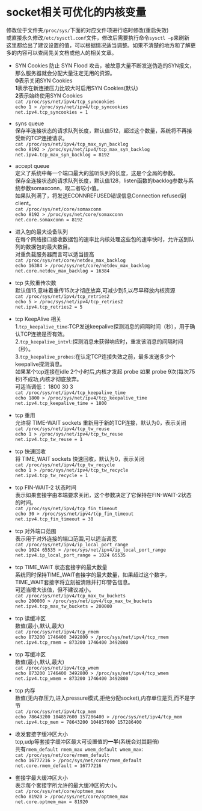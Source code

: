 # socket相关可优化的内核变量
修改位于文件夹`/proc/sys/`下面的对应文件项进行临时修改(重启失效)  
或直接永久修改`/etc/sysctl.conf`文件，修改后需要执行命令`sysctl –p`来刷新  
这里都给出了建议设置的值，可以根据情况适当调整。如果不清楚的地方和了解更多的内容可以查阅先关文档或他人的相关文章。  

* SYN Cookies 
防止 SYN Flood 攻击，被故意大量不断发送伪造的SYN报文，那么服务器就会分配大量注定无用的资源。  
**0**表示关闭SYN Cookies  
**1**表示在新连接压力比较大时启用SYN Cookies(默认)  
**2**表示始终使用SYN Cookies  
`cat /proc/sys/net/ipv4/tcp_syncookies`  
`echo 1 > /proc/sys/net/ipv4/tcp_syncookies`  
`net.ipv4.tcp_syncookies = 1`  

* syns queue  
保存半连接状态的请求队列长度，默认值512，超过这个数量，系统将不再接受新的TCP连接请求。  
`cat /proc/sys/net/ipv4/tcp_max_syn_backlog`  
`echo 8192 > /proc/sys/net/ipv4/tcp_max_syn_backlog`  
`net.ipv4.tcp_max_syn_backlog = 8192`  

* accept queue  
定义了系统中每一个端口最大的监听队列的长度，这是个全局的参数。  
保存全连接状态的请求队列长度，默认值128，listen函数的backlog参数与系统参数somaxconn，取二者较小值。  
如果队列满了，将发送ECONNREFUSED错误信息Connection refused到client。  
`cat /proc/sys/net/core/somaxconn`  
`echo 8192 > /proc/sys/net/core/somaxconn`  
`net.core.somaxconn = 8192`  

* 进入包的最大设备队列  
在每个网络接口接收数据包的速率比内核处理这些包的速率快时，允许送到队列的数据包的最大数目。  
对重负载服务器而言可以适当提高  
`cat /proc/sys/net/core/netdev_max_backlog`  
`echo 16384 > /proc/sys/net/core/netdev_max_backlog`  
`net.core.netdev_max_backlog = 16384`  

* tcp 失败重传次数  
默认值15,意味着重传15次才彻底放弃,可减少到5,以尽早释放内核资源  
`cat /proc/sys/net/ipv4/tcp_retries2`  
`echo 5 > /proc/sys/net/ipv4/tcp_retries2`  
`net.ipv4.tcp_retries2 = 5`  

* tcp KeepAlive 相关  
1.`tcp_keepalive_time`:TCP发送keepalive探测消息的间隔时间（秒），用于确认TCP连接是否有效。  
2.`tcp_keepalive_intvl`:探测消息未获得响应时，重发该消息的间隔时间（秒）。  
3.`tcp_keepalive_probes`:在认定TCP连接失效之前，最多发送多少个keepalive探测消息。  
如果某个tcp连接在idle 2个小时后,内核才发起 probe 如果 probe 9次(每次75秒)不成功,内核才彻底放弃。  
可适当调低： 1800 30 3  
`cat /proc/sys/net/ipv4/tcp_keepalive_time`  
`echo 1800 > /proc/sys/net/ipv4/tcp_keepalive_time`  
`net.ipv4.tcp_keepalive_time = 1800`  

* tcp 重用  
允许将 TIME-WAIT sockets 重新用于新的TCP连接，默认为0，表示关闭  
`cat /proc/sys/net/ipv4/tcp_tw_reuse`  
`echo 1 > /proc/sys/net/ipv4/tcp_tw_reuse`  
`net.ipv4.tcp_tw_reuse = 1`  

* tcp 快速回收  
将 TIME_WAIT sockets 快速回收，默认为0，表示关闭  
`cat /proc/sys/net/ipv4/tcp_tw_recycle`  
`echo 1 > /proc/sys/net/ipv4/tcp_tw_recycle`  
`net.ipv4.tcp_tw_recycle = 1`  

* tcp FIN-WAIT-2 状态时间  
表示如果套接字由本端要求关闭，这个参数决定了它保持在FIN-WAIT-2状态的时间。  
`cat /proc/sys/net/ipv4/tcp_fin_timeout`  
`echo 30 > /proc/sys/net/ipv4/tcp_fin_timeout`  
`net.ipv4.tcp_fin_timeout = 30`  

* tcp 对外端口范围  
表示用于对外连接的端口范围,可以适当调宽  
`cat /proc/sys/net/ipv4/ip_local_port_range`  
`echo 1024 65535 > /proc/sys/net/ipv4/ip_local_port_range`  
`net.ipv4.ip_local_port_range = 1024 65535`  

* tcp TIME_WAIT 状态套接字的最大数量  
系统同时保持TIME_WAIT套接字的最大数量，如果超过这个数字，TIME_WAIT套接字将立刻被清除并打印警告信息。  
可适当增大该值，但不建议减小。  
`cat /proc/sys/net/ipv4/tcp_max_tw_buckets`  
`echo 200000 > /proc/sys/net/ipv4/tcp_max_tw_buckets`  
`net.ipv4.tcp_max_tw_buckets = 200000`  

* tcp 读缓冲区  
数值(最小,默认,最大)  
`cat /proc/sys/net/ipv4/tcp_rmem`  
`echo 873200 1746400 3492800 > /proc/sys/net/ipv4/tcp_rmem`  
`net.ipv4.tcp_rmem = 873200 1746400 3492800`  

* tcp 写缓冲区  
数值(最小,默认,最大)  
`cat /proc/sys/net/ipv4/tcp_wmem`  
`echo 873200 1746400 3492800 > /proc/sys/net/ipv4/tcp_wmem`  
`net.ipv4.tcp_wmem = 873200 1746400 3492800`  

* tcp 内存  
数值(无内存压力,进入pressure模式,拒绝分配socket),内存单位是页,而不是字节  
`cat /proc/sys/net/ipv4/tcp_mem`  
`echo 78643200 104857600 157286400 > /proc/sys/net/ipv4/tcp_mem`  
`net.ipv4.tcp_mem = 78643200 104857600 157286400`  

* 收发套接字缓冲区大小  
tcp,udp等套接字缓冲区最大可设置值的**一半**(系统会对其翻倍)  
共有`rmem_default rmem_max wmem_default wmem_max`:  
`cat /proc/sys/net/core/rmem_default`  
`echo 16777216 > /proc/sys/net/core/rmem_default`  
`net.core.rmem_default = 16777216`  

* 套接字最大缓冲区大小  
表示每个套接字所允许的最大缓冲区的大小。  
`cat /proc/sys/net/core/optmem_max`  
`echo 81920 > /proc/sys/net/core/optmem_max`  
`net.core.optmem_max = 81920`  
